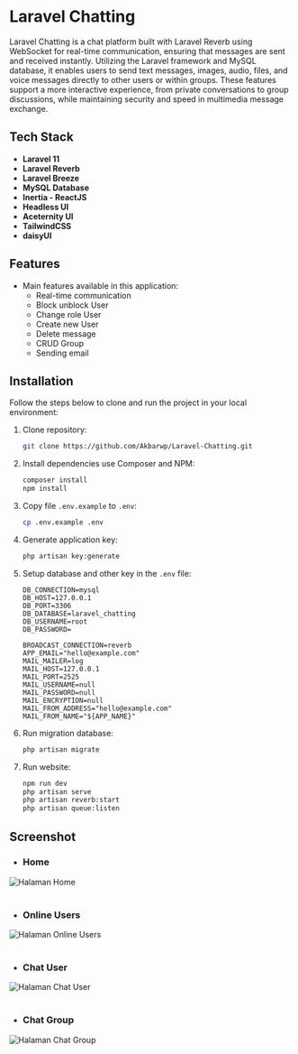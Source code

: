 # Laravel Chatting

Laravel Chatting is a chat platform built with Laravel Reverb using WebSocket for real-time communication, ensuring that messages are sent and received instantly. Utilizing the Laravel framework and MySQL database, it enables users to send text messages, images, audio, files, and voice messages directly to other users or within groups. These features support a more interactive experience, from private conversations to group discussions, while maintaining security and speed in multimedia message exchange.

## Tech Stack

- **Laravel 11**
- **Laravel Reverb**
- **Laravel Breeze**
- **MySQL Database**
- **Inertia - ReactJS**
- **Headless UI**
- **Aceternity UI**
- **TailwindCSS**
- **daisyUI**

## Features

- Main features available in this application:
  - Real-time communication
  - Block unblock User
  - Change role User
  - Create new User
  - Delete message
  - CRUD Group
  - Sending email

## Installation

Follow the steps below to clone and run the project in your local environment:

1. Clone repository:

    ```bash
    git clone https://github.com/Akbarwp/Laravel-Chatting.git
    ```

2. Install dependencies use Composer and NPM:

    ```bash
    composer install
    npm install
    ```

3. Copy file `.env.example` to `.env`:

    ```bash
    cp .env.example .env
    ```

4. Generate application key:

    ```bash
    php artisan key:generate
    ```

5. Setup database and other key in the `.env` file:

    ```plaintext
    DB_CONNECTION=mysql
    DB_HOST=127.0.0.1
    DB_PORT=3306
    DB_DATABASE=laravel_chatting
    DB_USERNAME=root
    DB_PASSWORD=
    ```

    ```plaintext
    BROADCAST_CONNECTION=reverb
    APP_EMAIL="hello@example.com"
    MAIL_MAILER=log
    MAIL_HOST=127.0.0.1
    MAIL_PORT=2525
    MAIL_USERNAME=null
    MAIL_PASSWORD=null
    MAIL_ENCRYPTION=null
    MAIL_FROM_ADDRESS="hello@example.com"
    MAIL_FROM_NAME="${APP_NAME}"
    ```

7. Run migration database:

    ```bash
    php artisan migrate
    ```

8. Run website:

    ```bash
    npm run dev
    php artisan serve
    php artisan reverb:start
    php artisan queue:listen
    ```

## Screenshot

- ### **Home**

<img src="https://github.com/user-attachments/assets/4cbd3e08-7192-48dd-95d2-e309149f6ff1" alt="Halaman Home" width="" />
<br><br>

- ### **Online Users**

<img src="https://github.com/user-attachments/assets/fa25d979-1aa0-44ce-95c4-c6f739a9776c" alt="Halaman Online Users" width="" />
<br><br>

- ### **Chat User**

<img src="https://github.com/user-attachments/assets/8c80de46-ddf0-4853-a16e-12d0031e0cc4" alt="Halaman Chat User" width="" />
<br><br>

- ### **Chat Group**

<img src="https://github.com/user-attachments/assets/9ca48fd6-b163-44bc-a086-dd4af78ab1a7" alt="Halaman Chat Group" width="" />
<br><br>
